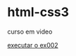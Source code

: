 # html-css3
 curso em video

 <a href='https://rafaelpsantos28.github.io/html-css/exercicios/ex002/index.html'>

<a href='https://rafaelpsantos28.github.io/html-css/exercicios/ex002/index.html'> executar o ex002
